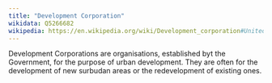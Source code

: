 ```yaml
---
title: "Development Corporation"
wikidata: Q5266682
wikipedia: https://en.wikipedia.org/wiki/Development_corporation#United_Kingdom
---
```


Development Corporations are organisations, established byt the Government, for the purpose of urban development. They are often for the development of new surbudan areas or the redevelopment of existing ones.
